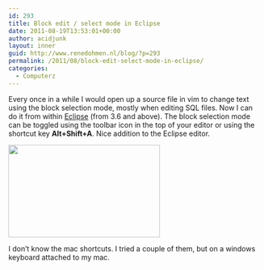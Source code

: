 ```yaml
---
id: 293
title: Block edit / select mode in Eclipse
date: 2011-08-19T13:53:01+00:00
author: acidjunk
layout: inner
guid: http://www.renedohmen.nl/blog/?p=293
permalink: /2011/08/block-edit-select-mode-in-eclipse/
categories:
  - Computerz
---
```

Every once in a while I would open up a source file in vim to change text using the block selection mode, mostly when editing SQL files. Now I can do it from within [Eclipse](http://www.eclipse.org/) (from 3.6 and above). The block selection mode can be toggled using the toolbar icon in the top of your editor or using the shortcut key **Alt+Shift+A**. Nice addition to the Eclipse editor.

[<img class="alignnone size-medium wp-image-294" title="Schermafbeelding 2011-08-19 om 15.23.03" src="http://www.renedohmen.nl/blog/wp-content/uploads/2011/08/Schermafbeelding-2011-08-19-om-15.23.03-300x183.png" alt="" width="300" height="183" srcset="http://www.renedohmen.nl/blog/wp-content/uploads/2011/08/Schermafbeelding-2011-08-19-om-15.23.03-300x183.png 300w, http://www.renedohmen.nl/blog/wp-content/uploads/2011/08/Schermafbeelding-2011-08-19-om-15.23.03.png 703w" sizes="(max-width: 300px) 100vw, 300px" />](http://www.renedohmen.nl/blog/wp-content/uploads/2011/08/Schermafbeelding-2011-08-19-om-15.23.03.png)

I don&#8217;t know the mac shortcuts. I tried a couple of them, but on a windows keyboard attached to my mac.